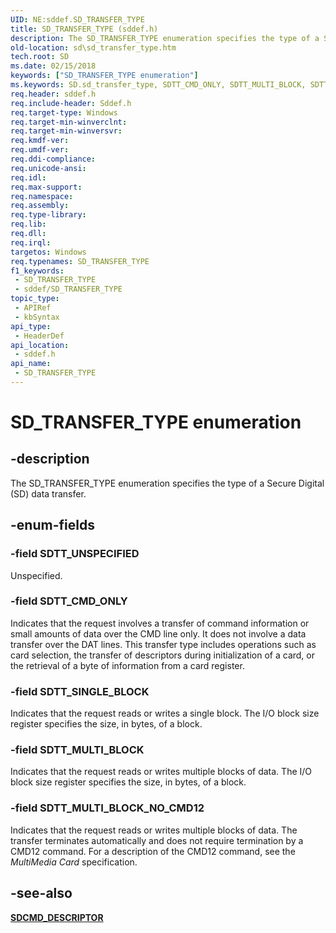 ```yaml
---
UID: NE:sddef.SD_TRANSFER_TYPE
title: SD_TRANSFER_TYPE (sddef.h)
description: The SD_TRANSFER_TYPE enumeration specifies the type of a Secure Digital (SD) data transfer.
old-location: sd\sd_transfer_type.htm
tech.root: SD
ms.date: 02/15/2018
keywords: ["SD_TRANSFER_TYPE enumeration"]
ms.keywords: SD.sd_transfer_type, SDTT_CMD_ONLY, SDTT_MULTI_BLOCK, SDTT_MULTI_BLOCK_NO_CMD12, SDTT_SINGLE_BLOCK, SDTT_UNSPECIFIED, SD_TRANSFER_TYPE, SD_TRANSFER_TYPE enumeration [Buses], sd-structs_5a149cc8-e6ba-4700-ad7c-148429d9731f.xml, sddef/SDTT_CMD_ONLY, sddef/SDTT_MULTI_BLOCK, sddef/SDTT_MULTI_BLOCK_NO_CMD12, sddef/SDTT_SINGLE_BLOCK, sddef/SDTT_UNSPECIFIED, sddef/SD_TRANSFER_TYPE
req.header: sddef.h
req.include-header: Sddef.h
req.target-type: Windows
req.target-min-winverclnt: 
req.target-min-winversvr: 
req.kmdf-ver: 
req.umdf-ver: 
req.ddi-compliance: 
req.unicode-ansi: 
req.idl: 
req.max-support: 
req.namespace: 
req.assembly: 
req.type-library: 
req.lib: 
req.dll: 
req.irql: 
targetos: Windows
req.typenames: SD_TRANSFER_TYPE
f1_keywords:
 - SD_TRANSFER_TYPE
 - sddef/SD_TRANSFER_TYPE
topic_type:
 - APIRef
 - kbSyntax
api_type:
 - HeaderDef
api_location:
 - sddef.h
api_name:
 - SD_TRANSFER_TYPE
---
```


# SD_TRANSFER_TYPE enumeration


## -description

The SD_TRANSFER_TYPE enumeration specifies the type of a Secure Digital (SD) data transfer.

## -enum-fields

### -field SDTT_UNSPECIFIED

Unspecified.

### -field SDTT_CMD_ONLY

Indicates that the request involves a transfer of command information or small amounts of data over the CMD line only. It does not involve a data transfer over the DAT lines. This transfer type includes operations such as card selection, the transfer of descriptors during initialization of a card, or the retrieval of a byte of information from a card register.

### -field SDTT_SINGLE_BLOCK

Indicates that the request reads or writes a single block. The I/O block size register specifies the size, in bytes, of a block.

### -field SDTT_MULTI_BLOCK

Indicates that the request reads or writes multiple blocks of data. The I/O block size register specifies the size, in bytes, of a block.

### -field SDTT_MULTI_BLOCK_NO_CMD12

Indicates that the request reads or writes multiple blocks of data. The transfer terminates automatically and does not require termination by a CMD12 command. For a description of the CMD12 command, see the *MultiMedia Card* specification.

## -see-also

[**SDCMD_DESCRIPTOR**](ns-sddef-_sdcmd_descriptor.md)


